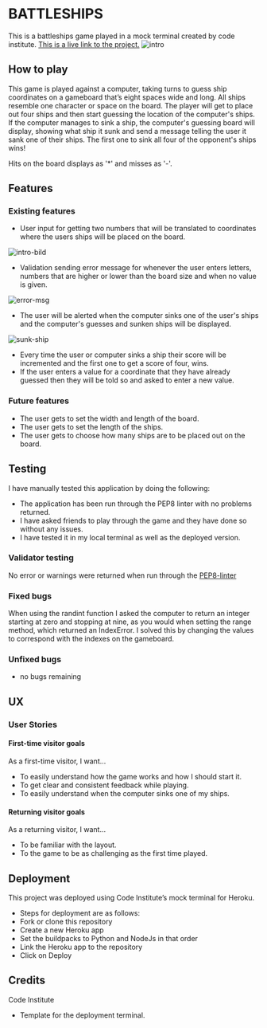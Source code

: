 # BATTLESHIPS

This is a battleships game played in a mock terminal created by code institute.
[This is a live link to the project.](http://battleships-vs-computer.herokuapp.com/)
![intro](https://user-images.githubusercontent.com/89077706/154116688-ba745c5a-fa7c-47f1-971d-3eceb43972ad.png)

## How to play

This game is played against a computer, taking turns to guess ship coordinates on a gameboard that’s eight spaces wide and long. All ships resemble one character or space on the board. The player will get to place out four ships and then start guessing the location of the computer's ships. If the computer manages to sink a ship, the computer's guessing board will display, showing what ship it sunk and send a message telling the user it sank one of their ships. The first one to sink all four of the opponent's ships wins!

Hits on the board displays as '*' and misses as '-'.

## Features

### Existing features

- User input for getting two numbers that will be translated to coordinates where the users ships will be placed on the board.

![intro-bild](https://user-images.githubusercontent.com/89077706/154128329-fcd4521e-6498-43a8-bce5-047ce2826d50.png)
- Validation sending error message for whenever the user enters letters, numbers that are higher or lower than the board size and when no value is given.

![error-msg](https://user-images.githubusercontent.com/89077706/154128335-a1226f13-3699-4c73-b9cb-ec8b9fa2fa30.png)
- The user will be alerted when the computer sinks one of the user's ships and the computer's guesses and sunken ships will be displayed.

![sunk-ship](https://user-images.githubusercontent.com/89077706/154128338-47658df1-c1fa-4612-b3ad-3ba0cf8bf1b8.png)
- Every time the user or computer sinks a ship their score will be incremented and the first one to get a score of four, wins.
- If the user enters a value for a coordinate that they have already guessed then they will be told so and asked to enter a new value.


### Future features 
- The user gets to set the width and length of the board.
- The user gets to set the length of the ships.
- The user gets to choose how many ships are to be placed out on the board.

## Testing

I have manually tested this application by doing the following:

- The application has been run through the PEP8 linter with no problems returned.
- I have asked friends to play through the game and they have done so without any issues.
- I have tested it in my local terminal as well as the deployed version.

### Validator testing

No error or warnings were returned when run through the [PEP8-linter](http://pep8online.com/)

### Fixed bugs
When using the randint function I asked the computer to return an integer starting at zero and stopping at nine, as you would when setting the range method, which returned an IndexError. I solved this by changing the values to correspond with the indexes on the gameboard. 

### Unfixed bugs
- no bugs remaining

## UX

### User Stories

#### First-time visitor goals
As a first-time visitor, I want…
- To easily understand how the game works and how I should start it.
- To get clear and consistent feedback while playing.
- To easily understand when the computer sinks one of my ships.

#### Returning visitor goals
As a returning visitor, I want…
- To be familiar with the layout.
- To the game to be as challenging as the first time played.

## Deployment

This project was deployed using Code Institute’s mock terminal for Heroku.

- Steps for deployment are as follows:
- Fork or clone this repository
- Create a new Heroku app
- Set the buildpacks to Python and NodeJs in that order
- Link the Heroku app to the repository
- Click on Deploy

## Credits

Code Institute 
- Template for the deployment terminal.
